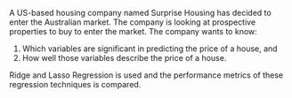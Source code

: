 A US-based housing company named Surprise Housing has decided to enter the Australian market. The company is looking at prospective properties to buy to enter the market. The company wants to know:

1. Which variables are significant in predicting the price of a house, and
2. How well those variables describe the price of a house.

Ridge and Lasso Regression is used and the performance metrics of these regression techniques is compared.

